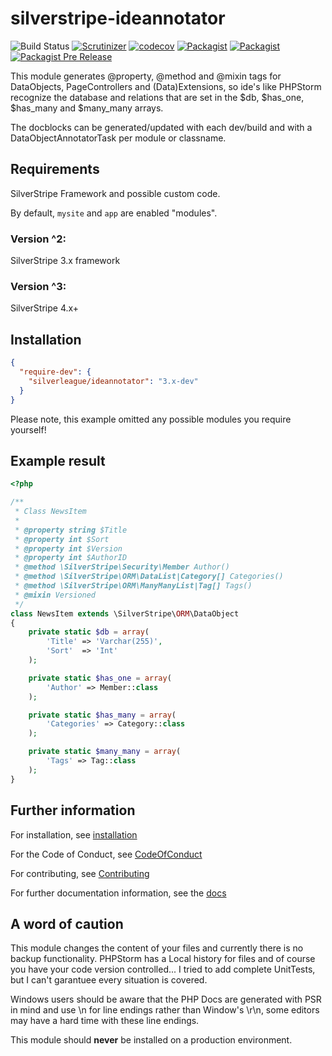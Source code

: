 # silverstripe-ideannotator

![Build Status](https://github.com/silverleague/silverstripe-ideannotator/actions/workflows/ci.yml/badge.svg)
[![Scrutinizer](https://img.shields.io/scrutinizer/g/silverleague/silverstripe-ideannotator.svg)](https://scrutinizer-ci.com/g/silverleague/silverstripe-ideannotator/)
[![codecov](https://codecov.io/gh/silverleague/silverstripe-ideannotator/branch/master/graph/badge.svg)](https://codecov.io/gh/silverleague/silverstripe-ideannotator)
[![Packagist](https://img.shields.io/packagist/dt/silverleague/ideannotator.svg)](https://packagist.org/packages/silverleague/ideannotator)
[![Packagist](https://img.shields.io/packagist/v/silverleague/ideannotator.svg)](https://packagist.org/packages/silverleague/ideannotator)
[![Packagist Pre Release](https://img.shields.io/packagist/vpre/silverleague/ideannotator.svg)](https://packagist.org/packages/silverleague/ideannotator)


This module generates @property, @method and @mixin tags for DataObjects, PageControllers and (Data)Extensions, so ide's like PHPStorm recognize the database and relations that are set in the $db, $has_one, $has_many and $many_many arrays.

The docblocks can be generated/updated with each dev/build and with a DataObjectAnnotatorTask per module or classname.

## Requirements

SilverStripe Framework and possible custom code.

By default, `mysite` and `app` are enabled "modules".

### Version ^2:
SilverStripe 3.x framework

### Version ^3:
SilverStripe 4.x+

## Installation

```json
{
  "require-dev": {
    "silverleague/ideannotator": "3.x-dev"
  }
}
```
Please note, this example omitted any possible modules you require yourself!

## Example result

```php
<?php

/**
 * Class NewsItem
 *
 * @property string $Title
 * @property int $Sort
 * @property int $Version
 * @property int $AuthorID
 * @method \SilverStripe\Security\Member Author()
 * @method \SilverStripe\ORM\DataList|Category[] Categories()
 * @method \SilverStripe\ORM\ManyManyList|Tag[] Tags()
 * @mixin Versioned
 */
class NewsItem extends \SilverStripe\ORM\DataObject
{
    private static $db = array(
        'Title'	=> 'Varchar(255)',
        'Sort'	=> 'Int'
    );

    private static $has_one = array(
        'Author' => Member::class
    );

    private static $has_many = array(
        'Categories' => Category::class
    );

    private static $many_many = array(
        'Tags' => Tag::class
    );
}
```

## Further information
For installation, see [installation](docs/en/Installation.md)

For the Code of Conduct, see [CodeOfConduct](docs/en/CodeOfConduct.md)

For contributing, see [Contributing](CONTRIBUTING.md)

For further documentation information, see the [docs](docs/en/Index.md)

## A word of caution
This module changes the content of your files and currently there is no backup functionality. PHPStorm has a Local history for files and of course you have your code version controlled...
I tried to add complete UnitTests, but I can't garantuee every situation is covered.

Windows users should be aware that the PHP Docs are generated with PSR in mind and use \n for line endings rather than Window's \r\n, some editors may have a hard time with these line endings.

This module should **never** be installed on a production environment.
